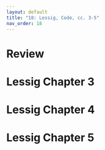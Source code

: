 ```yaml
---
layout: default
title: "18: Lessig, Code, cc. 3-5"
nav_order: 18
---
```


# Review

# Lessig Chapter 3

# Lessig Chapter 4

# Lessig Chapter 5







